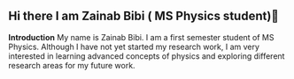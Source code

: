 ## Hi there I am Zainab Bibi ( MS Physics student)👋
**Introduction**
My name is Zainab Bibi. I am a first semester student of MS Physics.
Although I have not yet started my research work, I am very interested in learning advanced concepts of physics and exploring different research areas for my future work.
